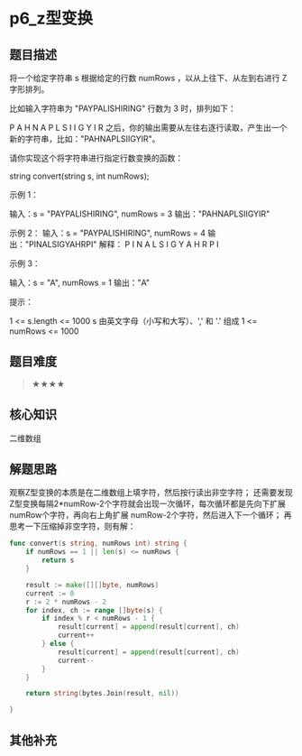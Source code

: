 # p6_z型变换
## 题目描述
将一个给定字符串 s 根据给定的行数 numRows ，以从上往下、从左到右进行 Z 字形排列。

比如输入字符串为 "PAYPALISHIRING" 行数为 3 时，排列如下：

P   A   H   N
A P L S I I G
Y   I   R
之后，你的输出需要从左往右逐行读取，产生出一个新的字符串，比如："PAHNAPLSIIGYIR"。

请你实现这个将字符串进行指定行数变换的函数：

string convert(string s, int numRows);
 

示例 1：

输入：s = "PAYPALISHIRING", numRows = 3
输出："PAHNAPLSIIGYIR"

示例 2：
输入：s = "PAYPALISHIRING", numRows = 4
输出："PINALSIGYAHRPI"
解释：
P     I    N
A   L S  I G
Y A   H R
P     I

示例 3：

输入：s = "A", numRows = 1
输出："A"
 

提示：

1 <= s.length <= 1000
s 由英文字母（小写和大写）、',' 和 '.' 组成
1 <= numRows <= 1000

## 题目难度
> ★★★★
## 核心知识
二维数组

## 解题思路
观察Z型变换的本质是在二维数组上填字符，然后按行读出非空字符；
还需要发现Z型变换每隔2*numRow-2个字符就会出现一次循环，每次循环都是先向下扩展numRow个字符，再向右上角扩展 numRow-2个字符，然后进入下一个循环；
再思考一下压缩掉非空字符，则有解：

```go
func convert(s string, numRows int) string {
    if numRows == 1 || len(s) <= numRows {
        return s
    }

    result := make([][]byte, numRows) 
    current := 0
    r := 2 * numRows - 2
    for index, ch := range []byte(s) {
        if index % r < numRows - 1 {
            result[current] = append(result[current], ch)
            current++
        } else {
            result[current] = append(result[current], ch)
            current--
        }
    }

    return string(bytes.Join(result, nil))

}

```

## 其他补充
